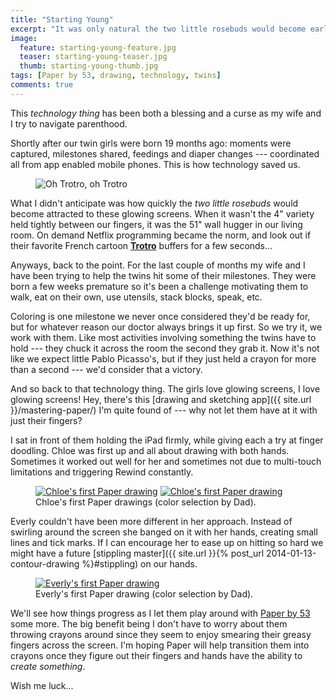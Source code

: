 ```yaml
---
title: "Starting Young"
excerpt: "It was only natural the two little rosebuds would become early adopters of technology."
image: 
  feature: starting-young-feature.jpg
  teaser: starting-young-teaser.jpg
  thumb: starting-young-thumb.jpg
tags: [Paper by 53, drawing, technology, twins]
comments: true
---
```


This *technology thing* has been both a blessing and a curse as my wife and I try to navigate parenthood.

Shortly after our twin girls were born 19 months ago: moments were captured, milestones shared, feedings and diaper changes --- coordinated all from app enabled mobile phones. This is how technology saved us.

<figure class="image-right">
	<img src="{{ site.url }}/assets/images/trotro.gif" alt="Oh Trotro, oh Trotro">
</figure>

What I didn't anticipate was how quickly the *two little rosebuds* would become attracted to these glowing screens. When it wasn't the 4" variety held tightly between our fingers, it was the 51" wall hugger in our living room. On demand Netflix programming became the norm, and look out if their favorite French cartoon **[Trotro](http://thetvdb.com/?tab=series&id=108061)** buffers for a few seconds...

Anyways, back to the point. For the last couple of months my wife and I have been trying to help the twins hit some of their milestones. They were born a few weeks premature so it's been a challenge motivating them to walk, eat on their own, use utensils, stack blocks, speak, etc.

Coloring is one milestone we never once considered they'd be ready for, but for whatever reason our doctor always brings it up first. So we try it, we work with them. Like most activities involving something the twins have to hold --- they chuck it across the room the second they grab it. Now it's not like we expect little Pablo Picasso's, but if they just held a crayon for more than a second --- we'd consider that a victory.

And so back to that technology thing. The girls love glowing screens, I love glowing screens! Hey, there's this [drawing and sketching app]({{ site.url }}/mastering-paper/) I'm quite found of --- why not let them have at it with just their fingers?

I sat in front of them holding the iPad firmly, while giving each a try at finger doodling. Chloe was first up and all about drawing with both hands. Sometimes it worked out well for her and sometimes not due to multi-touch limitations and triggering Rewind constantly.

<figure class="half">
	<a href="{{ site.url }}/assets/images/paper-53-chloe-draw-1.jpg"><img src="{{ site.url }}/assets/images/paper-53-chloe-draw-1-600.jpg" alt="Chloe's first Paper drawing"></a>
	<a href="{{ site.url }}/assets/images/paper-53-chloe-draw-2.jpg"><img src="{{ site.url }}/assets/images/paper-53-chloe-draw-2-600.jpg" alt="Chloe's first Paper drawing"></a>
	<figcaption>Chloe's first Paper drawings (color selection by Dad).</figcaption>
</figure>

Everly couldn't have been more different in her approach. Instead of swirling around the screen she banged on it with her hands, creating small lines and tick marks. If I can encourage her to ease up on hitting so hard we might have a future [stippling master]({{ site.url }}{% post_url 2014-01-13-contour-drawing %}#stippling) on our hands.

<figure>
	<a href="{{ site.url }}/assets/images/paper-53-everly-draw-1.jpg"><img src="{{ site.url }}/assets/images/paper-53-everly-draw-1-600.jpg" alt="Everly's first Paper drawing"></a>
	<figcaption>Everly's first Paper drawing (color selection by Dad).</figcaption>
</figure>

We'll see how things progress as I let them play around with [Paper by 53](http://fiftythree.com/paper/) some more. The big benefit being I don't have to worry about them throwing crayons around since they seem to enjoy smearing their greasy fingers across the screen. I'm hoping Paper will help transition them into crayons once they figure out their fingers and hands have the ability to *create something*.

Wish me luck...
